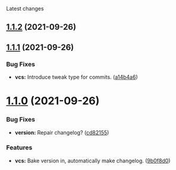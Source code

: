 Latest changes

## [1.1.2](https://github.com/Force67/RETK/compare/v1.1.1...v1.1.2) (2021-09-26)

## [1.1.1](https://github.com/Force67/RETK/compare/v1.1.0...v1.1.1) (2021-09-26)


### Bug Fixes

* **vcs:** Introduce tweak type for commits. ([a14b4a6](https://github.com/Force67/RETK/commit/a14b4a610c55aa2f8ea342e45e7da57de1815b2d))

# [1.1.0](https://github.com/Force67/RETK/compare/v1.0.0...v1.1.0) (2021-09-26)


### Bug Fixes

* **version:** Repair changelog? ([cd82155](https://github.com/Force67/RETK/commit/cd82155a4ddd71b60967d2af1b9cb33e4fce24da))


### Features

* **vcs:** Bake version in, automatically make changelog. ([9b0f8d0](https://github.com/Force67/RETK/commit/9b0f8d04903df8abb0e71c13c0035792c5a1b22a))
